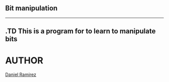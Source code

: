 ## Bit manipulation
----------------------
.TD This is a program for to learn to manipulate bits
----------------------
# AUTHOR
[Daniel Ramirez](https://www.twitter.com/gomba662)